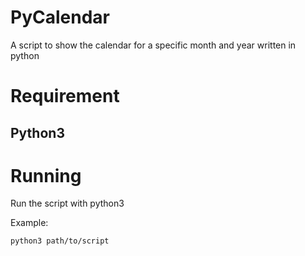 # PyCalendar

A script to show the calendar for a specific month and year written in python

# Requirement
## Python3

# Running

Run the script with python3

Example:

`python3 path/to/script`